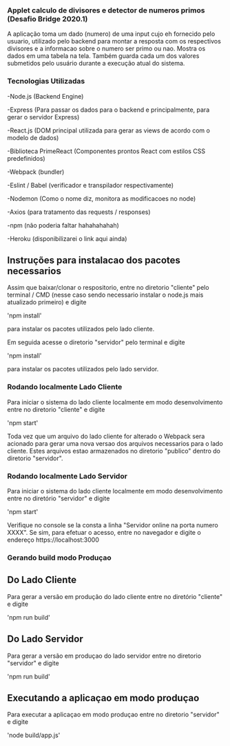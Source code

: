 ### Applet calculo de divisores e detector de numeros primos (Desafio Bridge 2020.1)

A aplicação toma um dado (numero) de uma input cujo eh fornecido pelo usuario, utilizado pelo backend para montar a resposta com os respectivos divisores e a informacao sobre o numero ser primo ou nao. Mostra os dados em uma tabela na tela. Também guarda cada um dos valores submetidos pelo usuário durante a execução atual do sistema.

### Tecnologias Utilizadas

-Node.js (Backend Engine)

-Express (Para passar os dados para o backend e principalmente, para gerar o servidor Express)

-React.js (DOM principal utilizada para gerar as views de acordo com o modelo de dados)

-Biblioteca PrimeReact (Componentes prontos React com estilos CSS predefinidos)

-Webpack (bundler)

-Eslint / Babel (verificador e transpilador respectivamente)

-Nodemon (Como o nome diz, monitora as modificacoes no node)

-Axios (para tratamento das requests / responses)

-npm (não poderia faltar hahahahahah)

-Heroku (disponibilizarei o link aqui ainda)

## Instruções para instalacao dos pacotes necessarios
Assim que baixar/clonar o respositorio, entre no diretorio "cliente" pelo terminal / CMD (nesse caso sendo necessario instalar o node.js mais atualizado primeiro) e digite

'npm install'

para instalar os pacotes utilizados pelo lado cliente.

Em seguida acesse o diretorio "servidor" pelo terminal e digite

'npm install'

para instalar os pacotes utilizados pelo lado servidor.


### Rodando localmente Lado Cliente
Para iniciar o sistema do lado cliente localmente em modo desenvolvimento entre no diretorio "cliente" e digite

'npm start'

Toda vez que um arquivo do lado cliente for alterado o Webpack sera acionado para gerar uma nova versao dos arquivos necessarios para o lado cliente. Estes arquivos estao armazenados no diretorio "publico" dentro do diretorio "servidor".

### Rodando localmente Lado Servidor
Para iniciar o sistema do lado cliente localmente em modo desenvolvimento entre no diretório "servidor" e digite

'npm start'

Verifique no console se la consta a linha "Servidor online na porta numero XXXX". Se sim, para efetuar o acesso, entre no navegador e digite o endereço https://localhost:3000

### Gerando build modo Produçao

## Do Lado Cliente

Para gerar a versão em produção do lado cliente entre no diretório "cliente" e digite

'npm run build'

## Do Lado Servidor

Para gerar a versão em produçao do lado servidor entre no diretorio "servidor" e digite

'npm run build'

## Executando a aplicaçao em modo produçao
Para executar a aplicaçao em modo produçao entre no diretorio "servidor" e digite

'node build/app.js'
